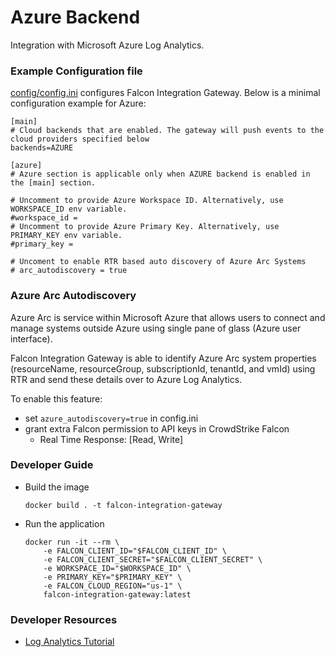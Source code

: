 # Azure Backend

Integration with Microsoft Azure Log Analytics.

### Example Configuration file

[config/config.ini](https://github.com/CrowdStrike/falcon-integration-gateway/blob/main/config/config.ini) configures Falcon Integration Gateway. Below is a minimal configuration example for Azure:
```
[main]
# Cloud backends that are enabled. The gateway will push events to the cloud providers specified below
backends=AZURE

[azure]
# Azure section is applicable only when AZURE backend is enabled in the [main] section.

# Uncomment to provide Azure Workspace ID. Alternatively, use WORKSPACE_ID env variable.
#workspace_id =
# Uncomment to provide Azure Primary Key. Alternatively, use PRIMARY_KEY env variable.
#primary_key =

# Uncoment to enable RTR based auto discovery of Azure Arc Systems
# arc_autodiscovery = true
```

### Azure Arc Autodiscovery

Azure Arc is service within Microsoft Azure that allows users to connect and manage systems outside Azure using single pane of glass (Azure user interface).

Falcon Integration Gateway is able to identify Azure Arc system properties (resourceName, resourceGroup, subscriptionId, tenantId, and vmId) using RTR and send these details over to Azure Log Analytics.

To enable this feature:
 - set `azure_autodiscovery=true` in config.ini
 - grant extra Falcon permission to API keys in CrowdStrike Falcon
    - Real Time Response: [Read, Write]

### Developer Guide

 - Build the image
   ```
   docker build . -t falcon-integration-gateway
   ```
 - Run the application
   ```
   docker run -it --rm \
       -e FALCON_CLIENT_ID="$FALCON_CLIENT_ID" \
       -e FALCON_CLIENT_SECRET="$FALCON_CLIENT_SECRET" \
       -e WORKSPACE_ID="$WORKSPACE_ID" \
       -e PRIMARY_KEY="$PRIMARY_KEY" \
       -e FALCON_CLOUD_REGION="us-1" \
       falcon-integration-gateway:latest
   ```

### Developer Resources
 - [Log Analytics Tutorial](https://docs.microsoft.com/en-us/azure/azure-monitor/logs/log-analytics-tutorial)
